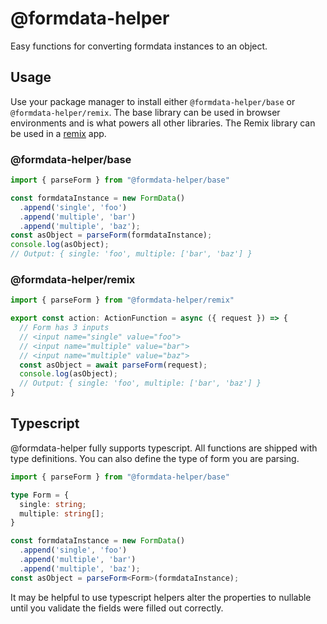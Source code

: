 # @formdata-helper

Easy functions for converting formdata instances to an object.

## Usage
Use your package manager to install either `@formdata-helper/base` or `@formdata-helper/remix`. The base library can be used in browser environments and is what powers all other libraries. The Remix library can be used in a [remix](https://remix.run) app.

### @formdata-helper/base

```javascript
import { parseForm } from "@formdata-helper/base"

const formdataInstance = new FormData()
  .append('single', 'foo')
  .append('multiple', 'bar')
  .append('multiple', 'baz');
const asObject = parseForm(formdataInstance);
console.log(asObject);
// Output: { single: 'foo', multiple: ['bar', 'baz'] }
```

### @formdata-helper/remix

```typescript
import { parseForm } from "@formdata-helper/remix"

export const action: ActionFunction = async ({ request }) => {
  // Form has 3 inputs
  // <input name="single" value="foo">
  // <input name="multiple" value="bar">
  // <input name="multiple" value="baz">
  const asObject = await parseForm(request);
  console.log(asObject);
  // Output: { single: 'foo', multiple: ['bar', 'baz'] }
}
```

## Typescript
@formdata-helper fully supports typescript. All functions are shipped with type definitions. You can also define the type of form you are parsing.

```typescript
import { parseForm } from "@formdata-helper/base"

type Form = {
  single: string;
  multiple: string[];
}

const formdataInstance = new FormData()
  .append('single', 'foo')
  .append('multiple', 'bar')
  .append('multiple', 'baz');
const asObject = parseForm<Form>(formdataInstance);
```
It may be helpful to use typescript helpers alter the properties to nullable until you validate the fields were filled out correctly.
